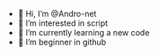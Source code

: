 - 👋 Hi, I’m @Andro-net
- 👀 I’m interested in script 
- 🌱 I’m currently learning a new code
- 💞️ I’m beginner in github 


<!---
Andro-net/Andro-net is a ✨ special ✨ repository because its `README.md` (this file) appears on your GitHub profile.
You can click the Preview link to take a look at your changes

This is my first repository 
